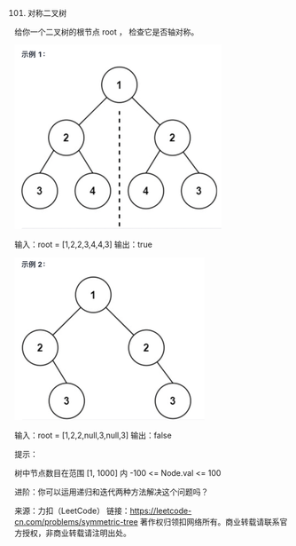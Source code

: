 101. 对称二叉树

给你一个二叉树的根节点 root ， 检查它是否轴对称。

![img.png](img.png)

输入：root = [1,2,2,3,4,4,3]
输出：true




![img_1.png](img_1.png)

输入：root = [1,2,2,null,3,null,3]
输出：false


提示：

树中节点数目在范围 [1, 1000] 内
-100 <= Node.val <= 100


进阶：你可以运用递归和迭代两种方法解决这个问题吗？

来源：力扣（LeetCode）
链接：https://leetcode-cn.com/problems/symmetric-tree
著作权归领扣网络所有。商业转载请联系官方授权，非商业转载请注明出处。